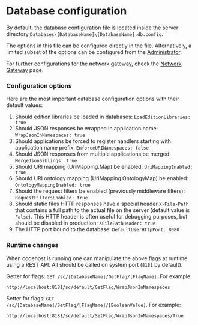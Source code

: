# Database configuration

By default, the database configuration file is located inside the server directory `Databases\[DatabaseName]\[DatabaseName].db.config`.

The options in this file can be configured directly in the file. Alternatively, a limited subset of the options can be configured from the [Administrator](../working-with-starcounter/administrator-web-ui.md).

For further configurations for the network gateway, check the [Network Gateway](../network/network-gateway.md) page.

### Configuration options

Here are the most important database configuration options with their default values:

1. Should edition libraries be loaded in databases: `LoadEditionLibraries: true`
2. Should JSON responses be wrapped in application name: `WrapJsonInNamespaces: true`
3. Should applications be forced to register handlers starting with application name prefix: `EnforceURINamespaces: false`
4. Should JSON responses from multiple applications be merged: `MergeJsonSiblings: true`
5. Should URI mapping \(UriMapping.Map\) be enabled: `UriMappingEnabled: true`
6. Should URI ontology mapping \(UriMapping.OntologyMap\) be enabled: `OntologyMappingEnabled: true`
7. Should the request filters be enabled \(previously middleware filters\): `RequestFiltersEnabled: true`
8. Should static files HTTP responses have a special header `X-File-Path` that contains a full path to the actual file on the server \(default value is `False`\). This HTTP header is often useful for debugging purposes, but should be disabled in production: `XFilePathHeader: true`
9. The HTTP port bound to the database: `DefaultUserHttpPort: 8080`

### Runtime changes

When codehost is running one can manipulate the above flags at runtime using a REST API. All should be called on system port \(`8181` by default\).

Getter for flags: `GET /sc/[DatabaseName]/GetFlag/[FlagName]`. For example:

```text
http://localhost:8181/sc/default/GetFlag/WrapJsonInNamespaces
```

Setter for flags: `GET /sc/[DatabaseName]/SetFlag/[FlagName]/[BooleanValue]`. For example:

```text
http://localhost:8181/sc/default/SetFlag/WrapJsonInNamespaces/True
```

